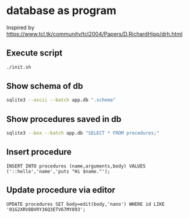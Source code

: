 # database as program

Inspired by https://www.tcl.tk/community/tcl2004/Papers/D.RichardHipp/drh.html

## Execute script

```bash
./init.sh
```

## Show schema of db

```bash
sqlite3 --ascii --batch app.db ".schema"
```

## Show procedures saved in db

```bash
sqlite3 --box --batch app.db "SELECT * FROM procedures;"
```

## Insert procedure

```sqlite3
INSERT INTO procedures (name,arguments,body) VALUES ('::hello','name','puts "Hi $name."');
```

## Update procedure via editor

```sqlite
UPDATE procedures SET body=edit(body,'nano') WHERE id LIKE '01G2XRV8BVRY36Q3ETV67MY893';
```